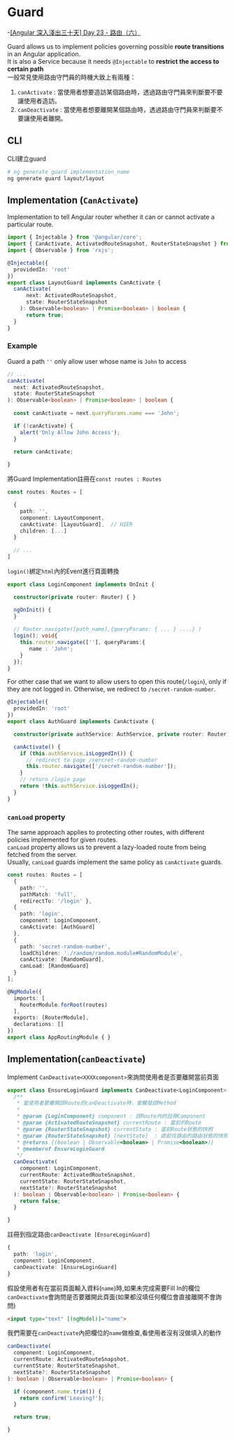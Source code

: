 # Guard

-[[Angular 深入淺出三十天] Day 23 - 路由（六）](https://ithelp.ithome.com.tw/articles/10208485)

Guard allows us to implement policies governing possible **route transitions** in an Angular application.             
It is also a Service because it needs `@Injectable` to **restrict the access to certain path**        
一般常見使用路由守門員的時機大致上有兩種：   
1. `canActivate`   : 當使用者想要造訪某個路由時，透過路由守門員來判斷要不要讓使用者造訪。   
2. `canDeactivate` : 當使用者想要離開某個路由時，透過路由守門員來判斷要不要讓使用者離開。   

## CLI
CLI建立guard
```bash
# ng generate guard implementation_name
ng generate guard layout/layout
```

## Implementation (`CanActivate`)

Implementation to tell Angular router whether it can or cannot activate a particular route.
```typescript
import { Injectable } from '@angular/core';
import { CanActivate, ActivatedRouteSnapshot, RouterStateSnapshot } from '@angular/router';
import { Observable } from 'rxjs';

@Injectable({
  providedIn: 'root'
})
export class LayoutGuard implements CanActivate {
  canActivate(
      next: ActivatedRouteSnapshot,
      state: RouterStateSnapshot
    ): Observable<boolean> | Promise<boolean> | boolean {
      return true;
  }
}
```

### Example

Guard a path `''` only allow user whose name is `John` to access 
```typescript
// ...
canActivate(
  next: ActivatedRouteSnapshot,
  state: RouterStateSnapshot
): Observable<boolean> | Promise<boolean> | boolean {
  
  const canActivate = next.queryParams.name === 'John';

  if (!canActivate) { 
    alert('Only Allow John Access');
  }

  return canActivate;
  
}
```

將Guard Implementation註冊在`const routes : Routes`
```typescript
const routes: Routes = [

  {
    path: '',
    component: LayoutComponent,
    canActivate: [LayoutGuard],  // HIER
    children: [...]
  }
  
  // ...
]
```

`login()`綁定`html`內的Event進行頁面轉換   
```typescript
export class LoginComponent implements OnInit {

  constructor(private router: Router) { }

  ngOnInit() {
  }
  
  // Router.navigate([path_name],{queryParams: { ... } ....} )
  login(): void{
    this.router.navigate([''], queryParams:{
       name : 'John'; 
    }
  });
}
```

For other case that we want to allow users to open this route(`/login`), only if they are not logged in. Otherwise, we redirect to `/secret-random-number`.
```typescript
@Injectable({
  providedIn: 'root'
})
export class AuthGuard implements CanActivate {

  constructor(private authService: AuthService, private router: Router) { }

  canActivate() {
    if (this.authService.isLoggedIn()) {
      // redirect to page /sercret-random-number
      this.router.navigate(['/secret-random-number']);
    }
    // return /login page
    return !this.authService.isLoggedIn();
  }
}
```

### `canLoad` property

The same approach applies to protecting other routes, with different policies implemented for given routes.   
`canLoad` property allows us to prevent a lazy-loaded route from being fetched from the server.    
Usually, `canLoad` guards implement the same policy as `canActivate` guards.    
```typescript
const routes: Routes = [
  { 
    path: '', 
    pathMatch: 'full', 
    redirectTo: '/login' },
  {
    path: 'login',
    component: LoginComponent,
    canActivate: [AuthGuard]
  },
  {
    path: 'secret-random-number',
    loadChildren: './random/random.module#RandomModule',
    canActivate: [RandomGuard],
    canLoad: [RandomGuard]
  }
];

@NgModule({
  imports: [
    RouterModule.forRoot(routes)
  ],
  exports: [RouterModule],
  declarations: []
})
export class AppRoutingModule { }
```


## Implementation(`canDeactivate`)

Implement `CanDeactivate<XXXXcomponent>`來詢問使用者是否要離開當前頁面
```typescript
export class EnsureLoginGuard implements CanDeactivate<LoginComponent> {
  /**
   * 當使用者要離開該Route的canDeactivate時，會觸發該Method
   *
   * @param {LoginComponent} component : 該Route內的註冊Component
   * @param {ActivatedRouteSnapshot} currentRoute : 當前的Route
   * @param {RouterStateSnapshot} currentState : 當前Route狀態的快照
   * @param {RouterStateSnapshot} [nextState]  : 欲前往路由的路由狀態的快照
   * @returns {(boolean | Observable<boolean> | Promise<boolean>)}
   * @memberof EnsureLoginGuard
   */
  canDeactivate(
    component: LoginComponent,
    currentRoute: ActivatedRouteSnapshot,
    currentState: RouterStateSnapshot,
    nextState?: RouterStateSnapshot
  ): boolean | Observable<boolean> | Promise<boolean> {
    return false;
  }

}
```

註冊到指定路由`canDeactivate [EnsureLoginGuard]`
```typescript
{
  path: 'login',
  component: LoginComponent,
  canDeactivate: [EnsureLoginGuard]
}
```

假設使用者有在當前頁面輸入資料(`name`)時,如果未完成需要Fill In的欄位`canDeactivate`會詢問是否要離開此頁面(如果都沒填任何欄位會直接離開不會詢問)    
```html
<input type="text" [(ngModel)]="name">
```

我們需要在`canDeactivate`內把欄位的`name`做檢查,看使用者沒有沒做填入的動作
```typescript
canDeactivate(
  component: LoginComponent,
  currentRoute: ActivatedRouteSnapshot,
  currentState: RouterStateSnapshot,
  nextState?: RouterStateSnapshot
): boolean | Observable<boolean> | Promise<boolean> {

  if (component.name.trim()) {
    return confirm('Leaving?');
  }

  return true;

}
```
